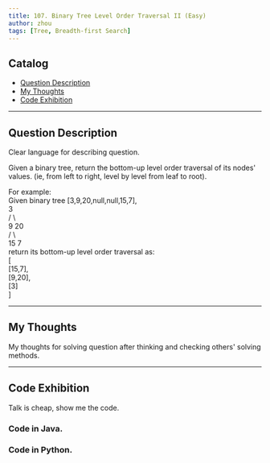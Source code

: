 ```yaml
---
title: 107. Binary Tree Level Order Traversal II (Easy)                   
author: zhou      
tags: [Tree, Breadth-first Search]            
---
```


       

## Catalog  
+ [Question Description](#partI)
+ [My Thoughts](#partII)
+ [Code Exhibition](#partIII)

----------------------------------

## Question Description
Clear language for describing question.    

Given a binary tree, return the bottom-up level order traversal of its nodes' values. (ie, from left to right, level by level from leaf to root).   

For example:     
Given binary tree [3,9,20,null,null,15,7],    
    3    
   / \    
  9  20    
    /  \    
   15   7     
return its bottom-up level order traversal as:    
[    
  [15,7],    
  [9,20],    
  [3]   
]    


----------------------------------

## My Thoughts
My thoughts for solving question after thinking and checking others' solving methods.        








----------------------------------

## Code Exhibition
Talk is cheap, show me the code.    
### Code in Java.     



### Code in Python.   




